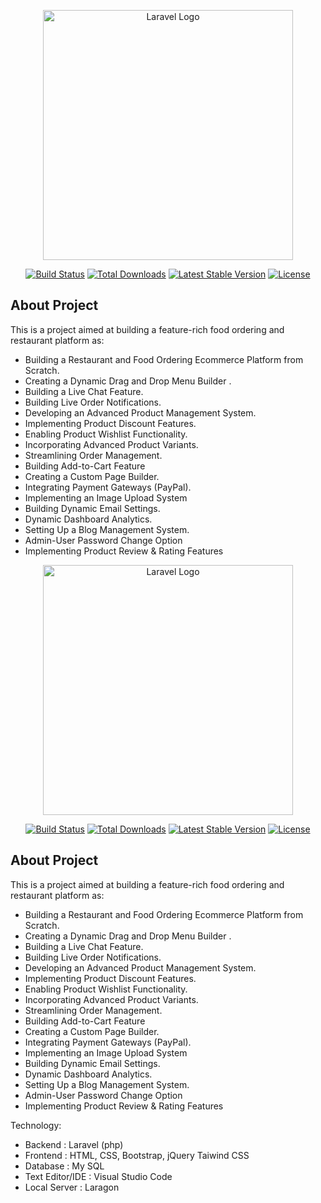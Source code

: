 <p align="center"><a href="https://laravel.com" target="_blank"><img src="https://raw.githubusercontent.com/laravel/art/master/logo-lockup/5%20SVG/2%20CMYK/1%20Full%20Color/laravel-logolockup-cmyk-red.svg" width="400" alt="Laravel Logo"></a></p>

<p align="center">
<a href="https://github.com/laravel/framework/actions"><img src="https://github.com/laravel/framework/workflows/tests/badge.svg" alt="Build Status"></a>
<a href="https://packagist.org/packages/laravel/framework"><img src="https://img.shields.io/packagist/dt/laravel/framework" alt="Total Downloads"></a>
<a href="https://packagist.org/packages/laravel/framework"><img src="https://img.shields.io/packagist/v/laravel/framework" alt="Latest Stable Version"></a>
<a href="https://packagist.org/packages/laravel/framework"><img src="https://img.shields.io/packagist/l/laravel/framework" alt="License"></a>
</p>

## About Project

This is a project aimed at building a feature-rich food ordering and restaurant platform as:

- Building a Restaurant and Food Ordering Ecommerce Platform from Scratch.
- Creating a Dynamic Drag and Drop Menu Builder .
- Building a Live Chat Feature.
- Building Live Order Notifications.
- Developing an Advanced Product Management System.
- Implementing Product Discount Features.
- Enabling Product Wishlist Functionality.
- Incorporating Advanced Product Variants.
- Streamlining Order Management.
- Building Add-to-Cart Feature
- Creating a Custom Page Builder.
- Integrating Payment Gateways (PayPal).
- Implementing an Image Upload System
- Building Dynamic Email Settings.
- Dynamic Dashboard Analytics.
- Setting Up a Blog Management System.
- Admin-User Password Change Option
- Implementing Product Review & Rating Features

<p align="center"><a href="https://laravel.com" target="_blank"><img src="https://raw.githubusercontent.com/laravel/art/master/logo-lockup/5%20SVG/2%20CMYK/1%20Full%20Color/laravel-logolockup-cmyk-red.svg" width="400" alt="Laravel Logo"></a></p>

<p align="center">
<a href="https://github.com/laravel/framework/actions"><img src="https://github.com/laravel/framework/workflows/tests/badge.svg" alt="Build Status"></a>
<a href="https://packagist.org/packages/laravel/framework"><img src="https://img.shields.io/packagist/dt/laravel/framework" alt="Total Downloads"></a>
<a href="https://packagist.org/packages/laravel/framework"><img src="https://img.shields.io/packagist/v/laravel/framework" alt="Latest Stable Version"></a>
<a href="https://packagist.org/packages/laravel/framework"><img src="https://img.shields.io/packagist/l/laravel/framework" alt="License"></a>
</p>

## About Project

This is a project aimed at building a feature-rich food ordering and restaurant platform as:

- Building a Restaurant and Food Ordering Ecommerce Platform from Scratch.
- Creating a Dynamic Drag and Drop Menu Builder .
- Building a Live Chat Feature.
- Building Live Order Notifications.
- Developing an Advanced Product Management System.
- Implementing Product Discount Features.
- Enabling Product Wishlist Functionality.
- Incorporating Advanced Product Variants.
- Streamlining Order Management.
- Building Add-to-Cart Feature
- Creating a Custom Page Builder.
- Integrating Payment Gateways (PayPal).
- Implementing an Image Upload System
- Building Dynamic Email Settings.
- Dynamic Dashboard Analytics.
- Setting Up a Blog Management System.
- Admin-User Password Change Option
- Implementing Product Review & Rating Features

Technology:
- Backend : Laravel (php)
- Frontend : HTML, CSS, Bootstrap, jQuery Taiwind CSS
- Database : My SQL
- Text Editor/IDE : Visual Studio Code
- Local Server : Laragon

